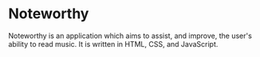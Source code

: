 # Noteworthy

Noteworthy is an application which aims to assist, and improve, the user's ability to read music. It is written in HTML, CSS, and JavaScript.
